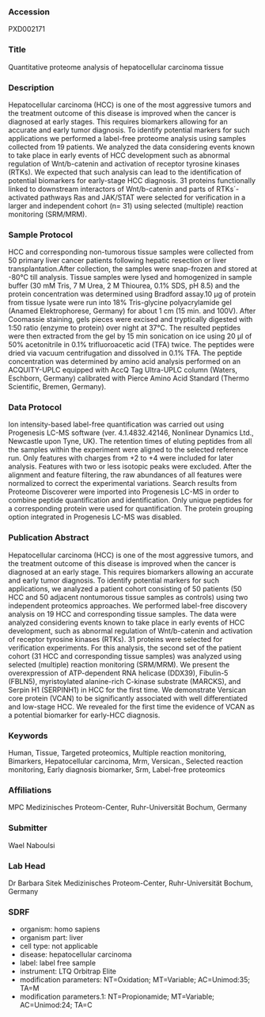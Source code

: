 ### Accession
PXD002171

### Title
Quantitative proteome analysis of hepatocellular carcinoma tissue

### Description
Hepatocellular carcinoma (HCC) is one of the most aggressive tumors and the treatment outcome of this disease is improved when the cancer is diagnosed at early stages. This requires biomarkers allowing for an accurate and early tumor diagnosis. To identify potential markers for such applications we performed a label-free proteome analysis using samples collected from 19 patients. We analyzed the data considering events known to take place in early events of HCC development such as abnormal regulation of Wnt/b-catenin and activation of receptor tyrosine kinases (RTKs). We expected that such analysis can lead to the identification of potential biomarkers for early-stage HCC diagnosis. 31 proteins functionally linked to downstream interactors of Wnt/b-catenin and parts of RTKs´-activated pathways Ras and JAK/STAT were selected for verification in a larger and independent cohort (n= 31) using selected (multiple) reaction monitoring (SRM/MRM).

### Sample Protocol
HCC and corresponding non-tumorous tissue samples were collected from 50 primary liver cancer patients following hepatic resection or liver transplantation.After collection, the samples were snap-frozen and stored at -80°C till analysis. Tissue samples were lysed and homogenized in sample buffer (30 mM Tris, 7 M Urea, 2 M Thiourea, 0.1% SDS, pH 8.5) and the protein concentration was determined using Bradford assay.10 µg of protein from tissue lysate were run into 18% Tris-glycine polyacrylamide gel (Anamed Elektrophorese, Germany) for about 1 cm (15 min. and 100V). After Coomassie staining, gels pieces were excised and tryptically digested with 1:50 ratio (enzyme to protein) over night at 37°C. The resulted peptides were then extracted from the gel by 15 min sonication on ice using 20 µl of 50% acetonitrile in 0.1% trifluoroacetic acid (TFA) twice. The peptides were dried via vacuum centrifugation and dissolved in 0.1% TFA. The peptide concentration was determined by amino acid analysis performed on an ACQUITY-UPLC equipped with AccQ Tag Ultra-UPLC column (Waters, Eschborn, Germany) calibrated with Pierce Amino Acid Standard (Thermo Scientific, Bremen, Germany).

### Data Protocol
Ion intensity-based label-free quantification was carried out using Progenesis LC-MS software (ver. 4.1.4832.42146, Nonlinear Dynamics Ltd., Newcastle upon Tyne, UK). The retention times of eluting peptides from all the samples within the experiment were aligned to the selected reference run. Only features with charges from +2 to +4 were included for later analysis. Features with two or less isotopic peaks were excluded. After the alignment and feature filtering, the raw abundances of all features were normalized to correct the experimental variations. Search results from Proteome Discoverer were imported into Progenesis LC-MS in order to combine peptide quantification and identification. Only unique peptides for a corresponding protein were used for quantification. The protein grouping option integrated in Progenesis LC-MS was disabled.

### Publication Abstract
Hepatocellular carcinoma (HCC) is one of the most aggressive tumors, and the treatment outcome of this disease is improved when the cancer is diagnosed at an early stage. This requires biomarkers allowing an accurate and early tumor diagnosis. To identify potential markers for such applications, we analyzed a patient cohort consisting of 50 patients (50 HCC and 50 adjacent nontumorous tissue samples as controls) using two independent proteomics approaches. We performed label-free discovery analysis on 19 HCC and corresponding tissue samples. The data were analyzed considering events known to take place in early events of HCC development, such as abnormal regulation of Wnt/b-catenin and activation of receptor tyrosine kinases (RTKs). 31 proteins were selected for verification experiments. For this analysis, the second set of the patient cohort (31 HCC and corresponding tissue samples) was analyzed using selected (multiple) reaction monitoring (SRM/MRM). We present the overexpression of ATP-dependent RNA helicase (DDX39), Fibulin-5 (FBLN5), myristoylated alanine-rich C-kinase substrate (MARCKS), and Serpin H1 (SERPINH1) in HCC for the first time. We demonstrate Versican core protein (VCAN) to be significantly associated with well differentiated and low-stage HCC. We revealed for the first time the evidence of VCAN as a potential biomarker for early-HCC diagnosis.

### Keywords
Human, Tissue, Targeted proteomics, Multiple reaction monitoring, Bimarkers, Hepatocellular carcinoma, Mrm, Versican., Selected reaction monitoring, Early diagnosis biomarker, Srm, Label-free proteomics

### Affiliations
MPC
Medizinisches Proteom-Center, Ruhr-Universität Bochum, Germany

### Submitter
Wael Naboulsi

### Lab Head
Dr Barbara Sitek
Medizinisches Proteom-Center, Ruhr-Universität Bochum, Germany


### SDRF
- organism: homo sapiens
- organism part: liver
- cell type: not applicable
- disease: hepatocellular carcinoma
- label: label free sample
- instrument: LTQ Orbitrap Elite
- modification parameters: NT=Oxidation; MT=Variable; AC=Unimod:35; TA=M
- modification parameters.1: NT=Propionamide; MT=Variable; AC=Unimod:24; TA=C

